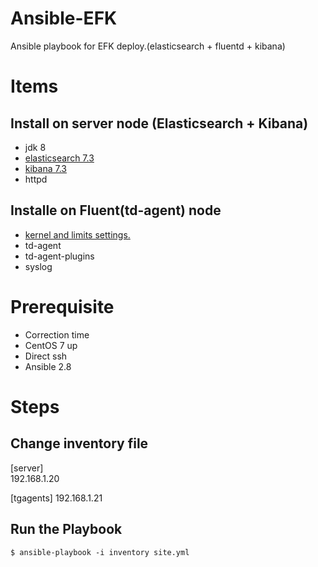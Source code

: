 # Ansible-EFK
Ansible playbook for EFK deploy.(elasticsearch + fluentd + kibana)

# Items
## Install on server node (Elasticsearch + Kibana)
* jdk 8
* [elasticsearch 7.3](https://www.elastic.co/guide/en/elasticsearch/reference/current/rpm.html)
* [kibana 7.3](https://www.elastic.co/guide/en/kibana/current/rpm.html)
* httpd
## Installe on Fluent(td-agent) node
* [kernel and limits settings.](https://docs.fluentd.org/installation/before-install                                                                                          )
* td-agent
* td-agent-plugins
* syslog

# Prerequisite
* Correction time
* CentOS 7 up
* Direct ssh
* Ansible 2.8

# Steps
## Change inventory file 
[server]  
192.168.1.20  

[tgagents]
192.168.1.21
## Run the Playbook
`$ ansible-playbook -i inventory site.yml`
